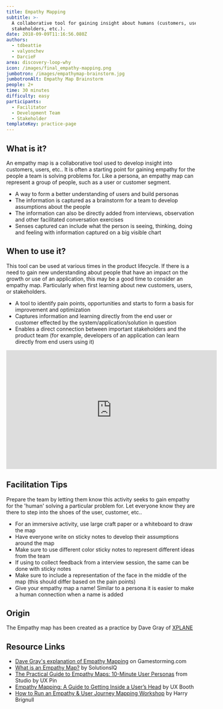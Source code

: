 ```yaml
---
title: Empathy Mapping
subtitle: >-
  A collaborative tool for gaining insight about humans (customers, users,
  stakeholders, etc.).
date: 2018-09-09T11:16:56.080Z
authors:
  - tdbeattie
  - valyonchev
  - DarcieF
area: discovery-loop-why
icon: /images/final_empathy-mapping.png
jumbotron: /images/empathymap-brainstorm.jpg
jumbotronAlt: Empathy Map Brainstorm
people: 2+
time: 30 minutes
difficulty: easy
participants:
  - Facilitator
  - Development Team
  - Stakeholder
templateKey: practice-page
---
```

## What is it?

An empathy map is a collaborative tool used to develop insight into customers, users, etc.. It is often a starting point for gaining empathy for the people a team is solving problems for. Like a persona, an empathy map can represent a group of people, such as a user or customer segment.

* A way to form a better understanding of users and build personas
* The information is captured as a brainstorm for a team to develop assumptions about the people
* The information can also be directly added from interviews, observation and other facilitated conversation exercises
* Senses captured can include what the person is seeing, thinking, doing and feeling with information captured on a big visible chart

## When to use it?

This tool can be used at various times in the product lifecycle. If there is a need to gain new understanding about people that have an impact on the growth or use of an application, this may be a good time to consider an empathy map. Particularly when first learning about new customers, users, or stakeholders.

* A tool to identify pain points, opportunities and starts to form a basis for improvement and optimization
* Captures information and learning directly from the end user or customer effected by the system/application/solution in question
* Enables a direct connection between important stakeholders and the product team (for example, developers of an application can learn directly from end users using it)

<iframe width="560" height="315" src="https://www.youtube.com/embed/N8fxzeZh4Kc" frameborder="0" allow="accelerometer; autoplay; encrypted-media; gyroscope; picture-in-picture" allowfullscreen></iframe>

## Facilitation Tips

Prepare the team by letting them know this activity seeks to gain empathy for the 'human' solving a particular problem for. Let everyone know they are there to step into the shoes of the user, customer, etc..

* For an immersive activity, use large craft paper or a whiteboard to draw the map
* Have everyone write on sticky notes to develop their assumptions around the map
* Make sure to use different color sticky notes to represent different ideas from the team
* If using to collect feedback from a interview session, the same can be done with sticky notes
* Make sure to include a representation of the face in the middle of the map (this should differ based on the pain points)
* Give your empathy map a name! Similar to a persona it is easier to make a human connection when a name is added

## Origin

The Empathy map has been created as a practice by Dave Gray of [XPLANE](http://www.xplane.com/)

## Resource Links

* [Dave Gray's explanation of Empathy Mapping](https://gamestorming.com/empathy-mapping/) on Gamestorming.com
* [What is an Empathy Map?](https://www.solutionsiq.com/resource/blog-post/what-is-an-empathy-map/) by SolutionsIQ
* [The Practical Guide to Empathy Maps: 10-Minute User Personas](https://www.uxpin.com/studio/blog/the-practical-guide-to-empathy-maps-creating-a-10-minute-persona/) from Studio by UX Pin
* [Empathy Mapping: A Guide to Getting Inside a User’s Head](https://www.uxbooth.com/articles/empathy-mapping-a-guide-to-getting-inside-a-users-head/) by UX Booth
* [How to Run an Empathy & User Journey Mapping Workshop](https://medium.com/@harrybr/how-to-run-an-empathy-user-journey-mapping-workshop-813f3737067) by Harry Brignull
